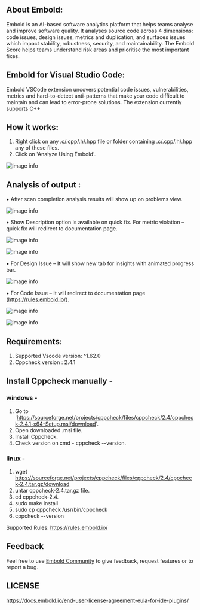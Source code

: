 ## About Embold:

Embold is an AI-based software analytics platform that helps teams analyse and improve software quality. It analyses source code across 4 dimensions: code issues, design issues, metrics and duplication, and surfaces issues which impact stability, robustness, security, and maintainability. The Embold Score helps teams understand risk areas and prioritise the most important fixes.

## Embold for Visual Studio Code:
Embold VSCode extension uncovers potential code issues, vulnerabilities, metrics and hard-to-detect anti-patterns that make your code difficult to maintain and can lead to error-prone solutions. The extension currently supports C++

## How it works:
1.	Right click on any .c/.cpp/.h/.hpp file or folder containing .c/.cpp/.h/.hpp any of these files.
2.  Click on 'Analyze Using Embold'.

 ![image info](https://github.com/embold/emb-integration-samples/blob/master/vscode_extension/images/Analyse.png?raw=true)
 
## Analysis of output : 
•	After scan completion analysis results will show up on problems view.

 ![image info](https://github.com/embold/emb-integration-samples/blob/master/vscode_extension/images/Problems.png?raw=true)

•	Show Description option is available on quick fix. For metric violation – quick fix will redirect to documentation page. 

 ![image info](https://github.com/embold/emb-integration-samples/blob/master/vscode_extension/images/MV.png?raw=true)

 ![image info](https://github.com/embold/emb-integration-samples/blob/master/vscode_extension/images/MVWeb.png?raw=true)

•	For Design Issue – It will show new tab for insights with animated progress bar.

 ![image info](https://github.com/embold/emb-integration-samples/blob/master/vscode_extension/images/DI.png?raw=true)
 
•	For Code Issue – It will redirect to documentation page (https://rules.embold.io/).

 ![image info](https://github.com/embold/emb-integration-samples/blob/master/vscode_extension/images/CI.png?raw=true)

 ![image info](https://github.com/embold/emb-integration-samples/blob/master/vscode_extension/images/CIWeb.png?raw=true)
 
## Requirements: 
1. Supported Vscode version: ^1.62.0
2. Cppcheck version : 2.4.1

## Install Cppcheck manually -
### windows -
1. Go to 'https://sourceforge.net/projects/cppcheck/files/cppcheck/2.4/cppcheck-2.4.1-x64-Setup.msi/download'.
2. Open downloaded .msi file.
3. Install Cppcheck.
4. Check version on cmd - cppcheck --version.

### linux -
1. wget https://sourceforge.net/projects/cppcheck/files/cppcheck/2.4/cppcheck-2.4.tar.gz/download
2. untar cppcheck-2.4.tar.gz file.
3. cd cppcheck-2.4.
4. sudo make install
5. sudo cp cppcheck /usr/bin/cppcheck
6. cppcheck --version

Supported Rules: https://rules.embold.io/

## Feedback
Feel free to use [Embold Community](https://community.embold.io/) to give feedback, request features or to report a bug.

## LICENSE

https://docs.embold.io/end-user-license-agreement-eula-for-ide-plugins/


